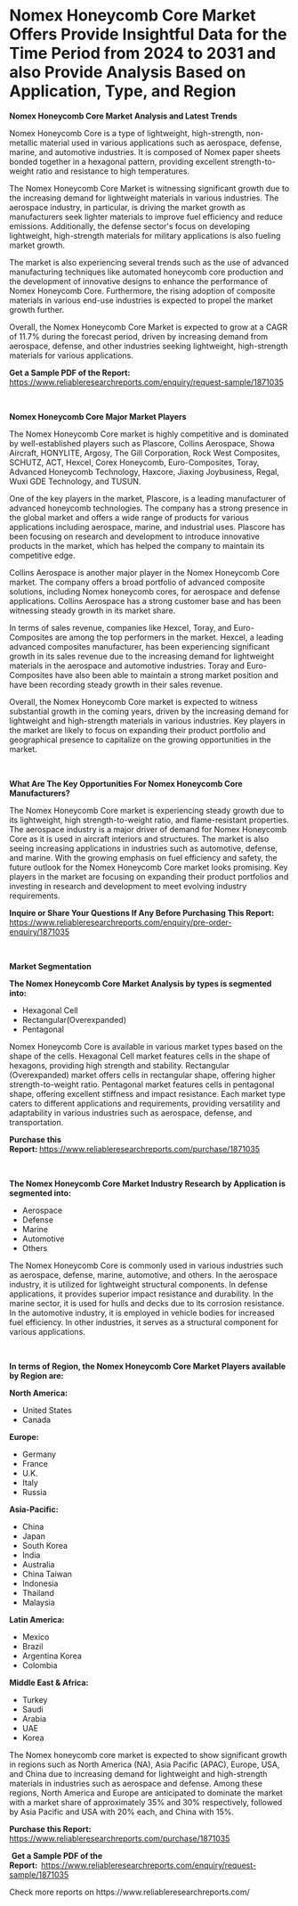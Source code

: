 <p><h1>Nomex Honeycomb Core Market Offers Provide Insightful Data for the Time Period from 2024 to 2031 and also Provide Analysis Based on Application, Type, and Region</h1></p><p><strong>Nomex Honeycomb Core Market Analysis and Latest Trends</strong></p>
<p><p>Nomex Honeycomb Core is a type of lightweight, high-strength, non-metallic material used in various applications such as aerospace, defense, marine, and automotive industries. It is composed of Nomex paper sheets bonded together in a hexagonal pattern, providing excellent strength-to-weight ratio and resistance to high temperatures.</p><p>The Nomex Honeycomb Core Market is witnessing significant growth due to the increasing demand for lightweight materials in various industries. The aerospace industry, in particular, is driving the market growth as manufacturers seek lighter materials to improve fuel efficiency and reduce emissions. Additionally, the defense sector's focus on developing lightweight, high-strength materials for military applications is also fueling market growth.</p><p>The market is also experiencing several trends such as the use of advanced manufacturing techniques like automated honeycomb core production and the development of innovative designs to enhance the performance of Nomex Honeycomb Core. Furthermore, the rising adoption of composite materials in various end-use industries is expected to propel the market growth further.</p><p>Overall, the Nomex Honeycomb Core Market is expected to grow at a CAGR of 11.7% during the forecast period, driven by increasing demand from aerospace, defense, and other industries seeking lightweight, high-strength materials for various applications.</p></p>
<p><strong>Get a Sample PDF of the Report:&nbsp;</strong> <a href="https://www.reliableresearchreports.com/enquiry/request-sample/1871035">https://www.reliableresearchreports.com/enquiry/request-sample/1871035</a></p>
<p>&nbsp;</p>
<p><strong>Nomex Honeycomb Core Major Market Players</strong></p>
<p><p>The Nomex Honeycomb Core market is highly competitive and is dominated by well-established players such as Plascore, Collins Aerospace, Showa Aircraft, HONYLITE, Argosy, The Gill Corporation, Rock West Composites, SCHUTZ, ACT, Hexcel, Corex Honeycomb, Euro-Composites, Toray, Advanced Honeycomb Technology, Haxcore, Jiaxing Joybusiness, Regal, Wuxi GDE Technology, and TUSUN.</p><p>One of the key players in the market, Plascore, is a leading manufacturer of advanced honeycomb technologies. The company has a strong presence in the global market and offers a wide range of products for various applications including aerospace, marine, and industrial uses. Plascore has been focusing on research and development to introduce innovative products in the market, which has helped the company to maintain its competitive edge.</p><p>Collins Aerospace is another major player in the Nomex Honeycomb Core market. The company offers a broad portfolio of advanced composite solutions, including Nomex honeycomb cores, for aerospace and defense applications. Collins Aerospace has a strong customer base and has been witnessing steady growth in its market share.</p><p>In terms of sales revenue, companies like Hexcel, Toray, and Euro-Composites are among the top performers in the market. Hexcel, a leading advanced composites manufacturer, has been experiencing significant growth in its sales revenue due to the increasing demand for lightweight materials in the aerospace and automotive industries. Toray and Euro-Composites have also been able to maintain a strong market position and have been recording steady growth in their sales revenue.</p><p>Overall, the Nomex Honeycomb Core market is expected to witness substantial growth in the coming years, driven by the increasing demand for lightweight and high-strength materials in various industries. Key players in the market are likely to focus on expanding their product portfolio and geographical presence to capitalize on the growing opportunities in the market.</p></p>
<p>&nbsp;</p>
<p><strong>What Are The Key Opportunities For Nomex Honeycomb Core Manufacturers?</strong></p>
<p><p>The Nomex Honeycomb Core market is experiencing steady growth due to its lightweight, high strength-to-weight ratio, and flame-resistant properties. The aerospace industry is a major driver of demand for Nomex Honeycomb Core as it is used in aircraft interiors and structures. The market is also seeing increasing applications in industries such as automotive, defense, and marine. With the growing emphasis on fuel efficiency and safety, the future outlook for the Nomex Honeycomb Core market looks promising. Key players in the market are focusing on expanding their product portfolios and investing in research and development to meet evolving industry requirements.</p></p>
<p><strong>Inquire or Share Your Questions If Any Before Purchasing This Report:</strong> <a href="https://www.reliableresearchreports.com/enquiry/pre-order-enquiry/1871035">https://www.reliableresearchreports.com/enquiry/pre-order-enquiry/1871035</a></p>
<p>&nbsp;</p>
<p><strong>Market Segmentation</strong></p>
<p><strong>The Nomex Honeycomb Core Market Analysis by types is segmented into:</strong></p>
<p><ul><li>Hexagonal Cell</li><li>Rectangular(Overexpanded)</li><li>Pentagonal</li></ul></p>
<p><p>Nomex Honeycomb Core is available in various market types based on the shape of the cells. Hexagonal Cell market features cells in the shape of hexagons, providing high strength and stability. Rectangular (Overexpanded) market offers cells in rectangular shape, offering higher strength-to-weight ratio. Pentagonal market features cells in pentagonal shape, offering excellent stiffness and impact resistance. Each market type caters to different applications and requirements, providing versatility and adaptability in various industries such as aerospace, defense, and transportation.</p></p>
<p><strong>Purchase this Report:&nbsp;</strong><a href="https://www.reliableresearchreports.com/purchase/1871035">https://www.reliableresearchreports.com/purchase/1871035</a></p>
<p>&nbsp;</p>
<p><strong>The Nomex Honeycomb Core Market Industry Research by Application is segmented into:</strong></p>
<p><ul><li>Aerospace</li><li>Defense</li><li>Marine</li><li>Automotive</li><li>Others</li></ul></p>
<p><p>The Nomex Honeycomb Core is commonly used in various industries such as aerospace, defense, marine, automotive, and others. In the aerospace industry, it is utilized for lightweight structural components. In defense applications, it provides superior impact resistance and durability. In the marine sector, it is used for hulls and decks due to its corrosion resistance. In the automotive industry, it is employed in vehicle bodies for increased fuel efficiency. In other industries, it serves as a structural component for various applications.</p></p>
<p>&nbsp;</p>
<p><strong>In terms of Region, the Nomex Honeycomb Core Market Players available by Region are:</strong></p>
<p>
    <p> <strong> North America: </strong>
        <ul>
            <li>United States</li>
            <li>Canada</li>
        </ul>
        </p> 
    <p> <strong> Europe: </strong>
        <ul>
            <li>Germany</li>
            <li>France</li>
            <li>U.K.</li>
            <li>Italy</li>
            <li>Russia</li>
        </ul>
        </p> 
    <p> <strong> Asia-Pacific: </strong>
        <ul>
            <li>China</li>
            <li>Japan</li>
            <li>South Korea</li>
            <li>India</li>
            <li>Australia</li>
            <li>China Taiwan</li>
            <li>Indonesia</li>
            <li>Thailand</li>
            <li>Malaysia</li>
        </ul>
        </p> 
    <p> <strong> Latin America: </strong>
        <ul>
            <li>Mexico</li>
            <li>Brazil</li>
            <li>Argentina Korea</li>
            <li>Colombia</li>
        </ul>
        </p> 
    <p> <strong> Middle East & Africa: </strong>
        <ul>
            <li>Turkey</li>
            <li>Saudi</li>
            <li>Arabia</li>
            <li>UAE</li>
            <li>Korea</li>
        </ul>
    </p>
    </p>
<p><p>The Nomex honeycomb core market is expected to show significant growth in regions such as North America (NA), Asia Pacific (APAC), Europe, USA, and China due to increasing demand for lightweight and high-strength materials in industries such as aerospace and defense. Among these regions, North America and Europe are anticipated to dominate the market with a market share of approximately 35% and 30% respectively, followed by Asia Pacific and USA with 20% each, and China with 15%.</p></p>
<p><strong>Purchase this Report: </strong><a href="https://www.reliableresearchreports.com/purchase/1871035">https://www.reliableresearchreports.com/purchase/1871035</a></p>
<p>&nbsp;<strong>Get a Sample PDF of the Report:&nbsp;&nbsp;</strong><a href="https://www.reliableresearchreports.com/enquiry/request-sample/1871035">https://www.reliableresearchreports.com/enquiry/request-sample/1871035</a></p>
<p><strong></strong></p>
<p>Check more reports on https://www.reliableresearchreports.com/</p>